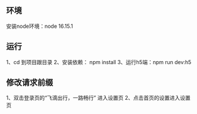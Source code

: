 ## 环境 
安装node环境：node 16.15.1

## 运行
1、cd 到项目跟目录
2、安装依赖： npm install
3、运行h5端：npm run dev:h5

## 修改请求前缀
1、双击登录页的“飞滴出行，一路畅行” 进入设置页
2、点击首页的设置进入设置页